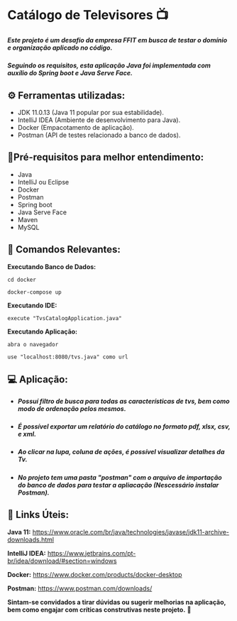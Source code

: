 # Catálogo de Televisores :tv:

##### Este projeto é um desafio da empresa FFIT em busca de testar o domínio e  organização aplicado no código. 

##### Seguindo os requisitos, esta aplicação Java foi implementada com auxílio do Spring boot e Java Serve Face.



## :gear: **Ferramentas utilizadas:** 

- JDK 11.0.13 (Java 11 popular por sua estabilidade).
- IntelliJ IDEA (Ambiente de desenvolvimento para Java).
- Docker (Empacotamento de aplicação).
- Postman (API de testes relacionado a banco de dados).

## :pencil:**Pré-requisitos para melhor entendimento:** 

- Java
- IntelliJ ou Eclipse
- Docker
- Postman
- Spring boot
- Java Serve Face
- Maven
- MySQL

## 👣 Comandos Relevantes:

 **Executando Banco de Dados:**

```
cd docker

docker-compose up

```

 **Executando IDE:**

```
execute "TvsCatalogApplication.java"

```

**Executando Aplicação:**

```
abra o navegador

use "localhost:8080/tvs.java" como url
```


## :computer: Aplicação:

- ##### Possuí filtro de busca para todas as características de tvs, bem como modo de ordenação pelos mesmos. 

- ##### É possível exportar um relatório do catálogo no formato pdf, xlsx, csv, e xml. 

- ##### Ao clicar na lupa, coluna de ações, é possível visualizar detalhes da Tv.

- ##### No projeto tem uma pasta "postman" com o arquivo de importação do banco de dados para testar a apliacação (Nescessário instalar Postman).

## 📎 Links Úteis:

**Java 11:** https://www.oracle.com/br/java/technologies/javase/jdk11-archive-downloads.html

**IntelliJ IDEA:** https://www.jetbrains.com/pt-br/idea/download/#section=windows

**Docker:** https://www.docker.com/products/docker-desktop

**Postman:** https://www.postman.com/downloads/


**Sintam-se convidados a tirar dúvidas ou sugerir melhorias na aplicação, bem como engajar com críticas construtivas neste projeto.** :new_moon_with_face:
